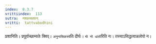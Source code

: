 ```yaml
---
index:  8.3.7
vrittiindex:  113
sutra:  नश्छव्यप्रशान्
vritti:  tattvabodhini 
---
```


प्रशानिति। प्रपूर्वाच्छाम्यतेः क्विप्। `अनुनासिकस्ये`ति दीर्घः। `मो नो धातो`रिति नः। तस्याऽसिद्धत्वान्नलोपो न। 

